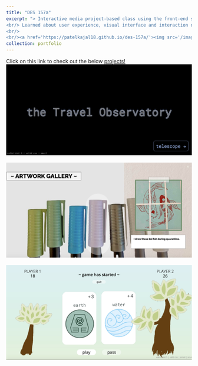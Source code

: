 ```yaml
---
title: "DES 157a"
excerpt: "> Interactive media project-based class using the front-end stack (html, css, js). 
<br/> Learned about user experience, visual interface and interaction design. 
<br/>
<br/><a href='https://patelkajal18.github.io/des-157a/'><img src='/images/des_photo.png' alt='des157 project homepage' style='width:75%'></a>"
collection: portfolio
---
```


Click on this link to check out the below [projects!](https://patelkajal18.github.io/des-157a/index.html)
<br/><img src='/images/./port1a.jpg'>
<br/>
<br/><img src='/images/./port1b.jpg'>
<br/>
<br/><img src='/images/./port1c.jpg'>
